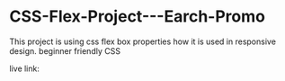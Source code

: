 # CSS-Flex-Project---Earch-Promo
This project is using css flex box properties how it is used in responsive design. beginner friendly CSS

live link:
